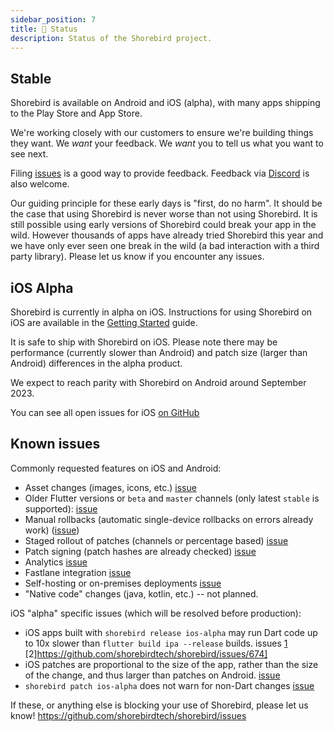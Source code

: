 ```yaml
---
sidebar_position: 7
title: 👷 Status
description: Status of the Shorebird project.
---
```


## Stable

Shorebird is available on Android and iOS (alpha), with many apps shipping
to the Play Store and App Store.

We're working closely with our customers to ensure we're building things they
want. We _want_ your feedback. We _want_ you to tell us what you want to see
next.

Filing [issues](https://github.com/shorebirdtech/shorebird/issues) is a good way
to provide feedback. Feedback via [Discord](https://discord.gg/shorebird) is
also welcome.

Our guiding principle for these early days is "first, do no harm". It should be
the case that using Shorebird is never worse than not using Shorebird. It is
still possible using early versions of Shorebird could break your app in the
wild. However thousands of apps have already tried Shorebird this year and we
have only ever seen one break in the wild (a bad interaction with a third party
library). Please let us know if you encounter any issues.

## iOS Alpha

Shorebird is currently in alpha on iOS. Instructions for using Shorebird on
iOS are available in the [Getting Started](/docs/getting-started) guide.

It is safe to ship with Shorebird on iOS. Please note there may be performance
(currently slower than Android) and patch size (larger than Android) differences
in the alpha product.

We expect to reach parity with Shorebird on Android around September 2023.

You can see all open issues for iOS [on
GitHub](https://github.com/shorebirdtech/shorebird/issues?q=is%3Aopen+is%3Aissue+label%3Aios)

## Known issues

Commonly requested features on iOS and Android:

- Asset changes (images, icons, etc.) [issue](https://github.com/shorebirdtech/shorebird/issues/318)
- Older Flutter versions or `beta` and `master` channels (only latest `stable` is supported): [issue](https://github.com/shorebirdtech/shorebird/issues/472)
- Manual rollbacks (automatic single-device rollbacks on errors already work) ([issue](https://github.com/shorebirdtech/shorebird/issues/126))
- Staged rollout of patches (channels or percentage based) [issue](https://github.com/shorebirdtech/shorebird/issues/110)
- Patch signing (patch hashes are already checked) [issue](https://github.com/shorebirdtech/shorebird/issues/112)
- Analytics [issue](https://github.com/shorebirdtech/shorebird/issues/197)
- Fastlane integration [issue](https://github.com/shorebirdtech/shorebird/issues/257)
- Self-hosting or on-premises deployments [issue](https://github.com/shorebirdtech/shorebird/issues/485)
- "Native code" changes (java, kotlin, etc.) -- not planned.

iOS "alpha" specific issues (which will be resolved before production):

- iOS apps built with `shorebird release ios-alpha` may run Dart code up to 10x
  slower than `flutter build ipa --release` builds.
  issues [1](https://github.com/shorebirdtech/shorebird/issues/673)
  [2]https://github.com/shorebirdtech/shorebird/issues/674]
- iOS patches are proportional to the size of the app, rather than the size of
  the change, and thus larger than patches on Android.
  [issue](https://github.com/shorebirdtech/shorebird/issues/675)
- `shorebird patch ios-alpha` does not warn for non-Dart changes
  [issue](https://github.com/shorebirdtech/shorebird/issues/679)

If these, or anything else is blocking your use of Shorebird, please let us know!
https://github.com/shorebirdtech/shorebird/issues
